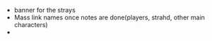- banner for the strays
- Mass link names once notes are done(players, strahd, other main characters)
- 